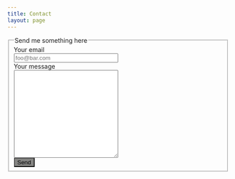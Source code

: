 ```yaml
---
title: Contact
layout: page
---
```


<form class="form-horizontal"
	action="//formspree.io/mitchrj196@gmail.com"
	method="POST">

<fieldset>

<legend>Send me something here</legend>

<div class="form-group">
  <label class="col-md-4 control-label" for="email">Your email</label>  
  <div class="col-md-4">
  <input id="email" 
		name="email" 
		type="text" 
		style="width: 50%;"
		placeholder="foo@bar.com" 
		class="form-control input-md">
    
  </div>
</div>

<div class="form-group">
  <label class="col-md-4 control-label" for="message">Your message</label>
  <div class="col-md-4">                     
    <textarea class="form-control" id="message" name="message"
		style="width: 50%; height: 200px;"></textarea>
  </div>
</div>

<div class="form-group">
  <label class="col-md-4 control-label" for="send"></label>
  <div class="col-md-4">
    <button id="send" name="send" class="btn btn-primary"
		style="background-color: #848482;">Send</button>
  </div>
</div>

<!-- Formspree hidden fields -->
<input type="hidden" name="_subject" value="Message from reesjones.github.io" />
<input type="text" name="_gotcha" style="display:none" />

</fieldset>
</form>

